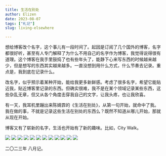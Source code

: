 ```yaml
---
title: 生活在别处
author: Elizen
date: 2023-08-07
tags: ["札记"]
slug: living-elsewhere

---
```


想给博客改个名字，这个事儿有一段时间了。起因是订阅了几个国外的博客，名字都很好听，甚至有人专门解释了为什么不用自己的名字作为博客，我觉得说得很有道理。这个博客在我手里鼓捣了也有些年头了，能静下心来写东西的时候越来越少，但是想写的东西其实越来越多。一直没想到用什么方式，什么节奏去记录。重点是，我到底在记录什么。

改名字，似乎预示着某种开始，能给我更多新鲜感。考虑了很多名字，希望它能贴近我，贴近博客里记录的东西。但确实很难，我不是在某个领域记录某些东西，这些杂乱无章，但又从各个角度击穿我自己的文字，让我头疼，也让我欣喜。

有一天，我耳机里蹦出来陈婧霏的《生活在别处》，从第一句开始，就命中了我。我在做的事，不就是记录这些生活在别处的东西么？既然不知道从哪儿开始，那就从现在开始。

博客又有了崭新的名字，生活也开始有了新的趣味。比如，City Walk。

<gallery>
    <img src="https://r2.elizen.me/2023/08/95817aeb82dfc80f970c5448814b4895.JPG"/>
    <img src="https://r2.elizen.me/2023/08/1c118887bc47abefe5ec28739f3587a4.jpg"/>
    <img src="https://r2.elizen.me/2023/08/811ddfacd2db5cf30b906b8127b4763f.jpg"/>
    <img src="https://r2.elizen.me/2023/08/50c3d21d111c2815b63f5a84b3beeb27.jpg"/>
    <img src="https://r2.elizen.me/2023/08/27cb2e20267c615fe8beb41ce4f46d94.jpg"/>
    <img src="https://r2.elizen.me/2023/08/bd93a07e74903cfbf3ad5c08278cb91a.jpg"/>
    <img src="https://r2.elizen.me/2023/08/07b79f8690ac14a2cb55ee7ee718716a.jpg"/>
    <img src="https://r2.elizen.me/2023/08/152e96e632ed815d50c9798efd0b7871.jpg"/>
    <img src="https://r2.elizen.me/2023/08/27910d2b2c86977d7b1eaf2d28230292.jpg"/>
    <img src="https://r2.elizen.me/2023/08/994117f45bbafc23f769c2346a54d6ae.jpg"/>
    <img src="https://r2.elizen.me/2023/08/86b6fac18dfc42aa689ff9d77cb7ce60.jpg"/>
    <img src="https://r2.elizen.me/2023/08/043fcf869623b359db485b041978dfbc.JPG"/>
<gallery>

二〇二三年 八月记。